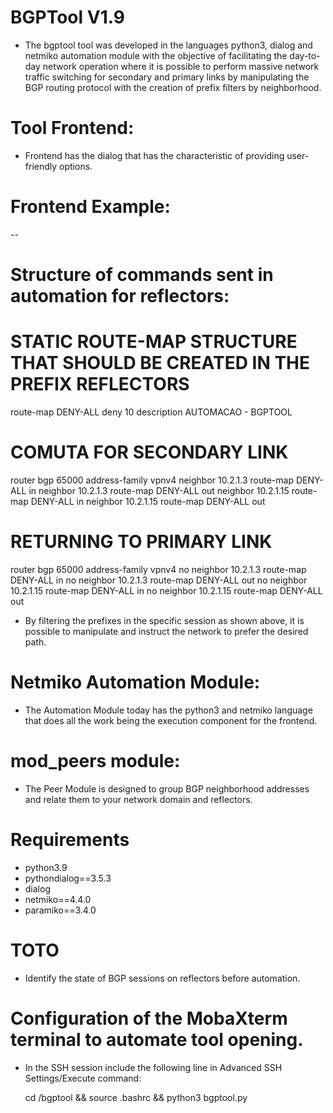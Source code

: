 # BGPTool V1.9

- The bgptool tool was developed in the languages python3, dialog and netmiko automation module with the objective of facilitating the day-to-day network operation where it is possible to perform massive network traffic switching for secondary and primary links by manipulating the BGP routing protocol with the creation of prefix filters by neighborhood.

# Tool Frontend:

- Frontend has the dialog that has the characteristic of providing user-friendly options.

# Frontend Example:

--

# Structure of commands sent in automation for reflectors:

# STATIC ROUTE-MAP STRUCTURE THAT SHOULD BE CREATED IN THE PREFIX REFLECTORS


route-map DENY-ALL deny 10
 description AUTOMACAO - BGPTOOL

# COMUTA FOR SECONDARY LINK #

router bgp 65000 
 address-family vpnv4
  neighbor 10.2.1.3 route-map DENY-ALL in
  neighbor 10.2.1.3 route-map DENY-ALL out
  neighbor 10.2.1.15 route-map DENY-ALL in
  neighbor 10.2.1.15 route-map DENY-ALL out

# RETURNING TO PRIMARY LINK #

router bgp 65000
 address-family vpnv4
  no neighbor 10.2.1.3 route-map DENY-ALL in
  no neighbor 10.2.1.3 route-map DENY-ALL out
  no neighbor 10.2.1.15 route-map DENY-ALL in
  no neighbor 10.2.1.15 route-map DENY-ALL out


- By filtering the prefixes in the specific session as shown above, it is possible to manipulate and instruct the network to prefer the desired path.


# Netmiko Automation Module:

- The Automation Module today has the python3 and netmiko language that does all the work being the execution component for the frontend.

# mod_peers module:

- The Peer Module is designed to group BGP neighborhood addresses and relate them to your network domain and reflectors.

# Requirements

- python3.9
- pythondialog==3.5.3
- dialog
- netmiko==4.4.0
- paramiko==3.4.0

# TOTO

- Identify the state of BGP sessions on reflectors before automation.


# Configuration of the MobaXterm terminal to automate tool opening.

- In the SSH session include the following line in Advanced SSH Settings/Execute command:

	cd /bgptool && source .bashrc && python3 bgptool.py

